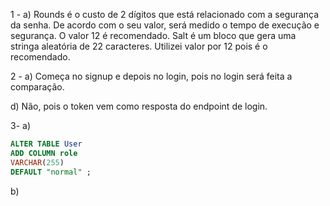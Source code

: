 1 -
a) Rounds é o custo de 2 dígitos que está relacionado com a segurança da senha. De acordo com o seu valor, será medido o tempo de execução e segurança. O valor 12 é recomendado. 
Salt é um bloco que gera uma stringa aleatória de 22 caracteres.
Utilizei valor por 12 pois é o recomendado.

  2 -
  a) Começa no signup e depois no login, pois no login será feita a comparação.

  d) Não, pois o token vem como resposta do endpoint de login.

  3-
  a) 
  ```sql
  ALTER TABLE User 
ADD COLUMN role 
VARCHAR(255) 
DEFAULT "normal" ;
```

b)